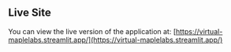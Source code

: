 ## Live Site

You can view the live version of the application at: [https://virtual-maplelabs.streamlit.app/](https://virtual-maplelabs.streamlit.app/)
